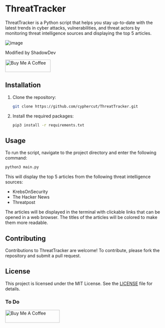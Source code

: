 # ThreatTracker

ThreatTracker is a Python script that helps you stay up-to-date with the latest trends in cyber attacks, vulnerabilities, and threat actors by monitoring threat intelligence sources and displaying the top 5 articles.

![image](https://user-images.githubusercontent.com/3386569/220716272-209744d5-0a07-4950-931f-2cb09146b37e.png)

Modified by ShadowDev

<a href="https://www.buymeacoffee.com/notarealdev" target="_blank"><img src="https://cdn.buymeacoffee.com/buttons/v2/default-blue.png" alt="Buy Me A Coffee" style="height: 40px !important;width: 145px !important;" ></a>

## Installation

1. Clone the repository:

   ```bash
   git clone https://github.com/cyphercut/ThreatTracker.git
   ```

2. Install the required packages:
   ```bash
   pip3 install -r requirements.txt
   ```

## Usage
To run the script, navigate to the project directory and enter the following command:
   ```bash
   python3 main.py
   ```

This will display the top 5 articles from the following threat intelligence sources:

- KrebsOnSecurity
- The Hacker News
- Threatpost

The articles will be displayed in the terminal with clickable links that can be opened in a web browser. The titles of the articles will be colored to make them more readable.

## Contributing
Contributions to ThreatTracker are welcome! To contribute, please fork the repository and submit a pull request.

## License
This project is licensed under the MIT License. See the [LICENSE](LICENSE) file for details.

### To Do
<a href="https://www.buymeacoffee.com/mixedup4x4W" target="_blank"><img src="https://cdn.buymeacoffee.com/buttons/default-orange.png" alt="Buy Me A Coffee" height="41" width="174"></a>
